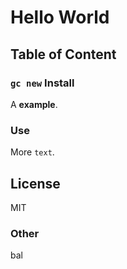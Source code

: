 # Hello World

## Table of Content

### `gc new` Install

A **example**.

### Use

More `text`.

## License

MIT

### Other

bal
